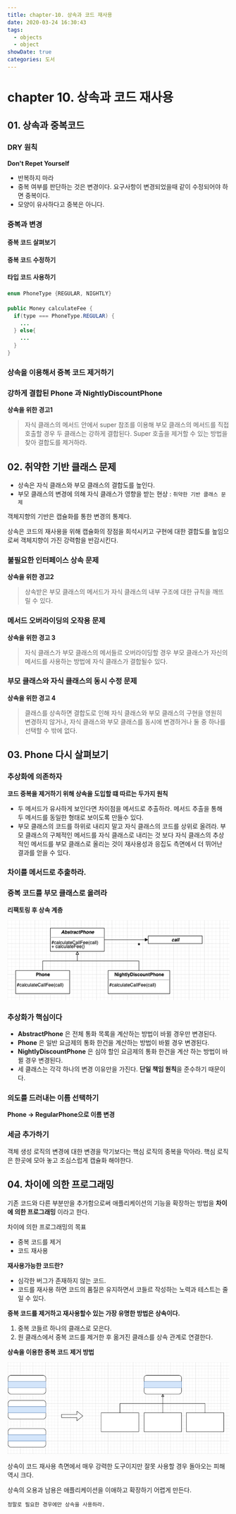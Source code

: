 ```yaml
---
title: chapter-10. 상속과 코드 재사용
date: 2020-03-24 16:30:43
tags:
  - objects
  - object
showDate: true
categories: 도서
---
```

# chapter 10. 상속과 코드 재사용

## 01. 상속과 중복코드

### DRY 원칙

**Don't Repet Yourself**

* 반복하지 마라 
* 중복 여부를 판단하는 것은 변경이다. 요구사항이 변경되었을때 같이 수정되어야 하면 중복이다. 
* 모양이 유사하다고 중복은 아니다.



### 중복과 변경

#### 중복 코드 살펴보기

#### 중복 코드 수정하기

#### 타입 코드 사용하기

```java
enum PhoneType {REGULAR, NIGHTLY}

public Money calculateFee {
  if(type === PhoneType.REGULAR) {
    ...
  } else{
    ...
  }  
}

```

### 상속을 이용해서 중복 코드 제거하기



### 강하게 결합된 Phone 과 NightlyDiscountPhone





**상속을 위한 경고1**

> 자식 클래스의 메서드 안에서 super 참조를 이용해 부모 클래스의 메서드를 직접 호출할 경우 두 클래스는 강하게 결합된다. Super 호출을 제거할 수 있는 방법을 찾아 결합도를 제거하라.



## 02. 취약한 기반 클래스 문제

* 상속은 자식 클래스와 부모 클래스의 결합도를 높인다. 
* 부모 클래스의 변경에 의해 자식 클래스가 영향을 받는 현상 : `취약한 기반 클래스 문제`

객체지향의 기반은 캡슐화를 통한 변경의 통제다. 

상속은 코드의 재사용을 위해 캡슐화의 장점을 희석시키고 구현에 대한 결합도를 높임으로써 객체지향이 가진 강력함을 반감시킨다.

### 불필요한 인터페이스 상속 문제

**상속을 위한 경고2**

> 상속받은 부모 클래스의 메서드가 자식 클래스의 내부 구조에 대한 규칙을 깨뜨릴 수 있다.



### 메서드 오버라이딩의 오작용 문제

**상속을 위한 경고 3**

> 자식 클래스가 부모 클래스의 메서들르 오버라이딩할 경우 부모 클래스가 자신의 메서드를 사용하는 방법에 자식 클래스가 결합될수 있다.



### 부모 클래스와 자식 클래스의 동시 수정 문제

**상속을 위한 경고 4**

> 클래스를 상속하면 결합도로 인해 자식 클래스와 부모 클래스의 구현을 영원히 변경하지 않거나, 자식 클래스와 부모 클래스를 동시에 변경하거나 둘 중 하나를 선택할 수 밖에 없다.

## 03. Phone 다시 살펴보기

### 추상화에 의존하자

**코드 중복을 제거하기 위해 상속을 도입할 떄 따르는 두가지 원칙** 

* 두 메서드가 유사하게 보인다면 차이점을 메서드로 추출하라. 메서드 추출을 통해 두 메서드를 동일한 형태로 보이도록 만들수 있다.
* 부모 클래스의 코드를 하위로 내리지 말고 자식 클래스의 코드를 상위로 올려라. 부모 클래스의 구체적인 메서드를 자식 클래스로 내리는 것 보다 자식 클래스의 추상적인 메서드를 부모 클래스로 올리는 것이 재사용성과 응집도 측면에서 더 뛰어난 결과를 얻을 수 있다.



### 차이를 메서드로 추출하라.

### 중복 코드를 부모 클래스로 올려라



**리팩토링 후 상속 계층**

![image-20200324183934409](objects-10/image-20200324183934409.png)



### 추상화가 핵심이다

* **AbstractPhone** 은 전체 통화 목록을 계산하는 방법이 바뀔 경우만 변경된다.
* **Phone** 은 일반 요금제의 통화 한건을 계산하는 방법이 바뀔 경우 변경된다.
* **NightlyDiscountPhone** 은 심야 할인 요금제의 통화 한건을 계산 하는 방법이 바뀔 경우 변경된다. 
* 세 클래스는 각각 하나의 변경 이유만을 가진다. **단일 책임 원칙**을 준수하기 때문이다.



### 의도를 드러내는 이름 선택하기

**Phone -> RegularPhone으로 이름 변경** 

### 세금 추가하기

객체 생성 로직의 변경에 대한 변경을 막기보다는 핵심 로직의 중복을 막아라. 핵심 로직은 한곳에 모아 놓고 조심스럽게 캡슐화 해야한다.



## 04. 차이에 의한 프로그래밍

기존 코드와 다른 부분만을 추가함으로써 애플리케이션의 기능을 확장하는 방법을 **차이에 의한 프로그래밍** 이라고 한다.

차이에 의한 프로그래밍의 목표

* 중복 코드를 제거
* 코드 재사용



**재사용가능한 코드란?**

* 심각한 버그가 존재하지 않는 코드. 
* 코드를 재사용 하면 코드의 품질은 유지하면서 코들르 작성하는 노력과 테스트는 줄일 수 있다. 

**중복 코드를 제거하고 재사용할수 있는 가장 유명한 방법은 상속이다.** 

1. 중복 코들르 하나의 클래스로 모은다.
2. 원 클래스에서 중복 코드를 제거한 후 옮겨진 클래스를 상속 관계로 연결한다. 



**상속을 이용한 중복 코드 제거 방법**

![image-20200324185205652](objects-10/image-20200324185205652.png)



상속이 코드 재사용 측면에서 매우 강력한 도구이지만 잘못 사용할 경우 돌아오는 피해 역시 크다. 

상속의 오용과 남용은 애플리케이션을 이애하고 확장하기 어렵게 만든다. 

`정말로 필요한 경우에만 상속을 사용하라. `



